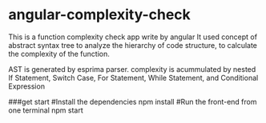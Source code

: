# angular-complexity-check
This is a function complexity check app write by angular
It used concept of abstract syntax tree to analyze the hierarchy of code structure, to calculate the complexity of the function.

AST is generated by esprima parser.
complexity is acummulated by nested If Statement, Switch Case, For Statement, While Statement, and Conditional Expression

###get start
#Install the dependencies
npm install
#Run the front-end from one terminal
npm start
